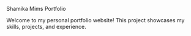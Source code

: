 Shamika Mims Portfolio

Welcome to my personal portfolio website! This project showcases my skills, projects, and experience.

